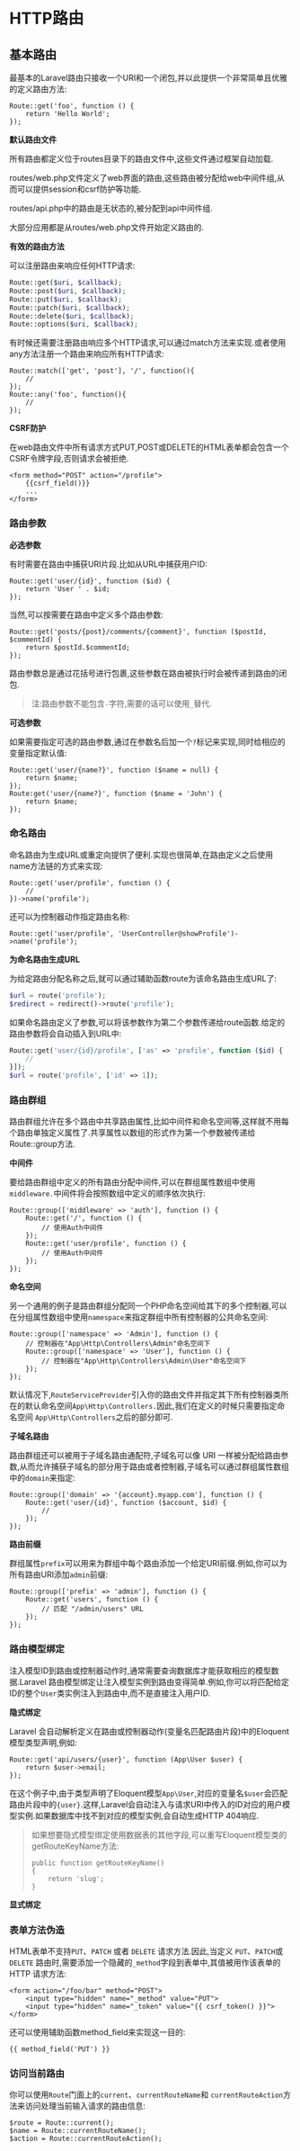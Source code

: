 # HTTP路由

## 基本路由

最基本的Laravel路由只接收一个URI和一个闭包,并以此提供一个非常简单且优雅的定义路由方法:

```
Route::get('foo', function () {
    return 'Hello World';
});
```

**默认路由文件**

所有路由都定义位于routes目录下的路由文件中,这些文件通过框架自动加载.

routes\/web.php文件定义了web界面的路由,这些路由被分配给web中间件组,从而可以提供session和csrf防护等功能.

routes\/api.php中的路由是无状态的,被分配到api中间件组.

大部分应用都是从routes\/web.php文件开始定义路由的.

**有效的路由方法**

可以注册路由来响应任何HTTP请求:

```php
Route::get($uri, $callback);
Route::post($uri, $callback);
Route::put($uri, $callback);
Route::patch($uri, $callback);
Route::delete($uri, $callback);
Route::options($uri, $callback);
```

有时候还需要注册路由响应多个HTTP请求,可以通过match方法来实现.或者使用any方法注册一个路由来响应所有HTTP请求:

```
Route::match(['get', 'post'], '/', function(){
    //
});
Route::any('foo', function(){
    //
});
```

**CSRF防护**

在web路由文件中所有请求方式PUT,POST或DELETE的HTML表单都会包含一个CSRF令牌字段,否则请求会被拒绝.

```
<form method="POST" action="/profile">
    {{csrf_field()}}
    ...
</form>
```

### **路由参数**

**必选参数**

有时需要在路由中捕获URI片段.比如从URL中捕获用户ID:

```
Route::get('user/{id}', function ($id) {
    return 'User ' . $id;
});
```

当然,可以按需要在路由中定义多个路由参数:

```
Route::get('posts/{post}/comments/{comment}', function ($postId, $commentId) {
    return $postId.$commentId;
});
```

路由参数总是通过花括号进行包裹,这些参数在路由被执行时会被传递到路由的闭包.

> 注:路由参数不能包含`-`字符,需要的话可以使用`_`替代.

**可选参数**

如果需要指定可选的路由参数,通过在参数名后加一个`?`标记来实现,同时给相应的变量指定默认值:

```
Route::get('user/{name?}', function ($name = null) {
    return $name;
});
Route:get('user/{name?}', function ($name = 'John') {
    return $name;
});
```

### 命名路由

命名路由为生成URL或重定向提供了便利.实现也很简单,在路由定义之后使用name方法链的方式来实现:

```
Route::get('user/profile', function () {
    //
})->name('profile');
```

还可以为控制器动作指定路由名称:

```
Route::get('user/profile', 'UserController@showProfile')->name('profile');
```

**为命名路由生成URL**

为给定路由分配名称之后,就可以通过辅助函数route为该命名路由生成URL了:

```php
$url = route('profile');
$redirect = redirect()->route('profile');
```

如果命名路由定义了参数,可以将该参数作为第二个参数传递给route函数.给定的路由参数将会自动插入到URL中:

```php
Route::get('user/{id}/profile', ['as' => 'profile', function ($id) {
    //
}]);
$url = route('profile', ['id' => 1]);
```

### 路由群组

路由群组允许在多个路由中共享路由属性,比如中间件和命名空间等,这样就不用每个路由单独定义属性了.共享属性以数组的形式作为第一个参数被传递给Route::group方法.

**中间件**

要给路由群组中定义的所有路由分配中间件,可以在群组属性数组中使用 `middleware.`中间件将会按照数组中定义的顺序依次执行:

```
Route::group(['middleware' => 'auth'], function () {
    Route::get('/', function () {
        // 使用Auth中间件
    });
    Route::get('user/profile', function () {
        // 使用Auth中间件
    });
});
```

**命名空间**

另一个通用的例子是路由群组分配同一个PHP命名空间给其下的多个控制器,可以在分组属性数组中使用`namespace`来指定群组中所有控制器的公共命名空间:

```
Route::group(['namespace' => 'Admin'], function () {
    // 控制器在"App\Http\Controllers\Admin"命名空间下
    Route::group(['namespace' => 'User'], function () {
        // 控制器在"App\Http\Controllers\Admin\User"命名空间下
    });
});
```

默认情况下,`RouteServiceProvider`引入你的路由文件并指定其下所有控制器类所在的默认命名空间`App\Http\Controllers.`因此,我们在定义的时候只需要指定命名空间 `App\Http\Controllers`之后的部分即可.

**子域名路由**

路由群组还可以被用于子域名路由通配符,子域名可以像 URI 一样被分配给路由参数,从而允许捕获子域名的部分用于路由或者控制器,子域名可以通过群组属性数组中的`domain`来指定:

```
Route::group(['domain' => '{account}.myapp.com'], function () {
    Route::get('user/{id}', function ($account, $id) {
        //
    });
});
```

**路由前缀**

群组属性`prefix`可以用来为群组中每个路由添加一个给定URI前缀.例如,你可以为所有路由URI添加`admin`前缀:

```
Route::group(['prefix' => 'admin'], function () {
    Route::get('users', function () {
        // 匹配 "/admin/users" URL
    });
});
```

### 路由模型绑定

注入模型ID到路由或控制器动作时,通常需要查询数据库才能获取相应的模型数据.Laravel 路由模型绑定让注入模型实例到路由变得简单.例如,你可以将匹配给定ID的整个`User`类实例注入到路由中,而不是直接注入用户ID.

**隐式绑定**

Laravel 会自动解析定义在路由或控制器动作\(变量名匹配路由片段\)中的Eloquent模型类型声明,例如:

```
Route::get('api/users/{user}', function (App\User $user) {
    return $user->email;
});
```

在这个例子中,由于类型声明了Eloquent模型`App\User`,对应的变量名`$user`会匹配路由片段中的`{user}`.这样,Laravel会自动注入与请求URI中传入的ID对应的用户模型实例.如果数据库中找不到对应的模型实例,会自动生成HTTP 404响应.

> 如果想要隐式模型绑定使用数据表的其他字段,可以重写Eloquent模型类的getRouteKeyName方法:
> 
> ```
> public function getRouteKeyName()
> {
>     return 'slug';
> }
> ```

**显式绑定**

### 表单方法伪造

HTML表单不支持`PUT`、`PATCH` 或者 `DELETE` 请求方法.因此,当定义 `PUT`、`PATCH`或 `DELETE` 路由时,需要添加一个隐藏的`_method`字段到表单中,其值被用作该表单的HTTP 请求方法:

```
<form action="/foo/bar" method="POST">
    <input type="hidden" name="_method" value="PUT">
    <input type="hidden" name="_token" value="{{ csrf_token() }}">
</form>
```

还可以使用辅助函数method\_field来实现这一目的:

```
{{ method_field('PUT') }}
```

### 访问当前路由

你可以使用`Route`门面上的`current`、`currentRouteName`和 `currentRouteAction`方法来访问处理当前输入请求的路由信息:

```
$route = Route::current();
$name = Route::currentRouteName();
$action = Route::currentRouteAction();
```

